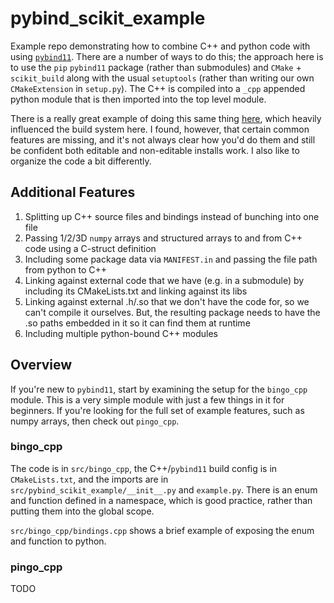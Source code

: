 # pybind\_scikit\_example

Example repo demonstrating how to combine C++ and python code with using
[`pybind11`](https://github.com/pybind/pybind11). There are a number of
ways to do this; the approach here is to use the `pip` `pybind11` package
(rather than submodules) and `CMake` + `scikit_build` along with the
usual `setuptools` (rather than writing our own `CMakeExtension` in
`setup.py`). The C++ is compiled into a `_cpp` appended python module that
is then imported into the top level module.

There is a really great example of doing this same thing
[here](https://github.com/pybind/scikit_build_example), which heavily
influenced the build system here. I found, however, that certain common
features are missing, and it's not always clear how you'd do them and still
be confident both editable and non-editable installs work. I also like to
organize the code a bit differently.

## Additional Features

1. Splitting up C++ source files and bindings instead of bunching into
  one file
1. Passing 1/2/3D `numpy` arrays and structured arrays to and from C++ code
  using a C-struct definition
1. Including some package data via `MANIFEST.in` and passing the file path
  from python to C++
1. Linking against external code that we have (e.g. in a submodule) by
  including its CMakeLists.txt and linking against its libs
1. Linking against external .h/.so that we don't have the code for, so we
  can't compile it ourselves. But, the resulting package needs to have the
  .so paths embedded in it so it can find them at runtime
1. Including multiple python-bound C++ modules

## Overview

If you're new to `pybind11`, start by examining the setup for the
`bingo_cpp` module. This is a very simple module with just a few things in
it for beginners. If you're looking for the full set of example features,
such as numpy arrays, then check out `pingo_cpp`.

### bingo\_cpp

The code is in `src/bingo_cpp`, the C++/`pybind11` build config is in
`CMakeLists.txt`, and the imports are in
`src/pybind_scikit_example/__init__.py` and `example.py`. There is an
enum and function defined in a namespace, which is good practice, rather
than putting them into the global scope.

`src/bingo_cpp/bindings.cpp` shows a brief example of exposing the enum
and function to python.

### pingo\_cpp

TODO
